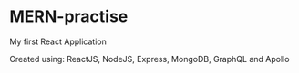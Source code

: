 # MERN-practise

My first React Application

Created using: ReactJS, NodeJS, Express, MongoDB, GraphQL and Apollo
